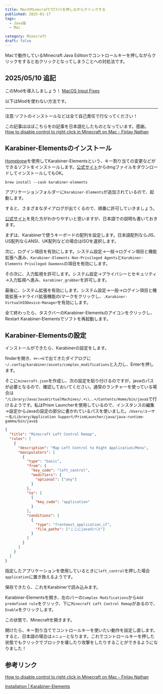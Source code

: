```yaml
---
title: MacのMinecraftでCtrlを押しながらクリックする
published: 2025-01-17
tags:
  - Java版
  - Mac

category: Minecraft
draft: false
---
```


Macで動作しているMinecraft Java Editionでコントロールキーを押しながらクリックをすると右クリックとなってしまうことへの対処法です。

## 2025/05/10 追記

このModを導入しましょう！
[MacOS Input Fixes](https://modrinth.com/mod/macos-input-fixes)

以下はModを使わない方法です。

---

注意:ソフトのインストールなどは全て自己責任で行なってください！

この記事はほぼこちらをの記事を日本語化したものとなっています。感謝。
[How to disable control to right click in Minecraft on Mac - Finlay Nathan](https://finlaynathan.com/blog/how-to-disable-control-to-right-click-in-minecraft-on-mac/)

## Karabiner-Elementsのインストール

[Homebrew](https://brew.sh)を使用してKarabiner-Elementsという、キー割り当ての変更などができるソフトをインストールします。[公式サイト](https://karabiner-elements.pqrs.org)からdmgファイルをダウンロードしてインストールしてもOK。

`brew install --cask karabiner-elements`

アプリケーションフォルダーに`Karabiner-Elements`が追加されているので、起動します。

すると、さまざまなダイアログが出てくるので、順番に許可していきましょう。

[公式サイト](https://karabiner-elements.pqrs.org/docs/getting-started/installation/)を見た方がわかりやすいと思いますが、日本語での説明も書いておきます。

まずは、Karabinerで使うキーボードの配列を設定します。日本語配列ならJIS、US配列ならANSI、UK配列などの場合はISOを選択します。

次に、ログイン項目を有効にします。システム設定→一般→ログイン項目と機能拡張へ進み、`Karabiner-Elements Non-Privileged Agents`と`Karabiner-Elements Privileged Daemons`の項目を有効にします。

その次に、入力監視を許可します。システム設定→プライバシーとセキュリティ→入力監視へ進み、`karabiner_grabber`を許可します。

最後に、システム拡張を有効にします。システム設定→一般→ログイン項目と機能拡張→ドライバ拡張機能のℹ️マークをクリックし、`.Karabiner-VirtualHIDDevice-Manager`を有効にします。

全て終わったら、タスクバーのKarabiner-Elementsのアイコンをクリックし、Restart Karabiner-Elementsでソフトを再起動します。

## Karabiner-Elementsの設定

インストールができたら、Karabinerの設定をします。

finderを開き、`⌘+⇧+G`で出てきたダイアログに`~/.config/karabiner/assets/complex_modifications`と入力し、Enterを押します。

そこに`minecraft.json`を作成し、次の設定を貼り付けるのですが、javaのパスが必要となるので、確認しておいてください。通常のランチャーを使っている場合は`^/Library/Java/JavaVirtualMachines/.+\\..+/Contents/Home/bin/java$`で行けるようです。私はPrism Launcherを使用しているので、インスタンスの編集→設定からJavaの設定の部分に書かれているパスを使いました。`/Users/ユーザー名/Library/Application Support/PrismLauncher/java/java-runtime-gamma/bin/java$`

```json ~/.config/karabiner/assets/complex_modifications/minecraft.json
{
  "title": "Minecraft Left Control Remap",
  "rules": [
    {
      "description": "Map Left Control to Right Application/Menu",
      "manipulators": [
        {
          "type": "basic",
          "from": {
            "key_code": "left_control",
            "modifiers": {
              "optional": ["any"]
            }
          },
          "to": [
            {
              "key_code": "application"
            }
          ],
          "conditions": [
            {
              "type": "frontmost_application_if",
              "file_paths": ["ここにjavaのパス"]
            }
          ]
        }
      ]
    }
  ]
}
```

指定したアプリケーションを使用しているときに`left_control`を押した場合`application`に置き換えるようです。

保存できたら、これをKarabinerで読み込みます。

Karabiner-Elementsを開き、左のバーの`Complex Modifications`から`Add predefined rule`をクリック、下に`Minecraft Left Control Remap`があるので、`Enable`をクリックします。

この状態で、Minecraftを開きます。

開けたら、キー割り当てでコントロールキーを使いたい動作を設定し直します。すると、日本語の場合は`メニュー`となります。これでコントロールキーを押した状態でもクリックでブロックを壊したり攻撃をしたりすることができるようになりました！

## 参考リンク

[How to disable control to right click in Minecraft on Mac - Finlay Nathan](https://finlaynathan.com/blog/how-to-disable-control-to-right-click-in-minecraft-on-mac/)

[Installation | Karabiner-Elements](https://karabiner-elements.pqrs.org/docs/getting-started/installation/)
